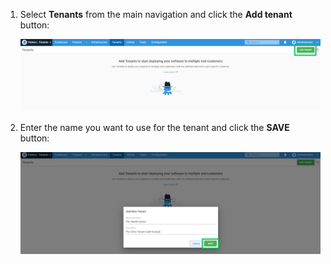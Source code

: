 
1. Select **Tenants** from the main navigation and click the **Add tenant** button:

   ![](/docs/shared-content/tenants/images/add-new-tenant.png "width=500")

2. Enter the name you want to use for the tenant and click the **SAVE** button:

    ![](/docs/shared-content/tenants/images/creating-new-tenant.png "width=500")
